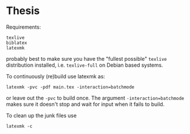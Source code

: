 
Thesis
=============

Requirements:

    texlive
    biblatex
    latexmk 

probably best to make sure you have the "fullest possible" `texlive` distribution installed, i.e. `texlive-full` on Debian based systems.

To continuously (re)build use latexmk as:

    latexmk -pvc -pdf main.tex -interaction=batchmode
    
or leave out the `-pvc` to build once. The argument `-interaction=batchmode` makes sure it doesn't stop and wait for input when it fails to build.

To clean up the junk files use

    latexmk -c
